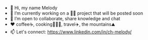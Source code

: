 - 👋 Hi, my name Melody
- 🌱 I’m currently working on a 👩‍💻 project that will be posted soon
- 💞️ I’m open to collaborate, share knowledge and chat
- ❤️  coffee☕, cooking👩🏼‍🍳, travel✈️, the mountains⛰️
- 📫 Let's connect: https://www.linkedin.com/in/ch-melody/

